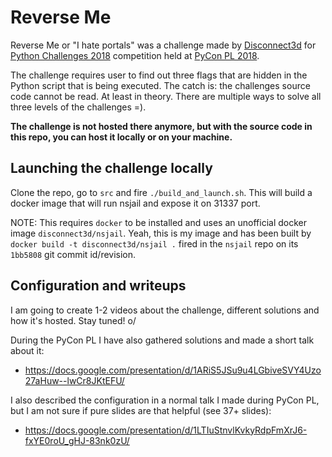 # Reverse Me

Reverse Me or "I hate portals" was a challenge made by [Disconnect3d](https://disconnect3d.pl) for [Python Challenges 2018](https://www.python-challenges.com) competition held at [PyCon PL 2018](https://pl.pycon.org/2018/en/).

The challenge requires user to find out three flags that are hidden in the Python script that is being executed. The catch is: the challenges source code cannot be read. At least in theory. There are multiple ways to solve all three levels of the challenges =).

**The challenge is not hosted there anymore, but with the source code in this repo, you can host it locally or on your machine.**

## Launching the challenge locally

Clone the repo, go to `src` and fire `./build_and_launch.sh`. This will build a docker image that will run nsjail and expose it on 31337 port.

NOTE: This requires `docker` to be installed and uses an unofficial docker image `disconnect3d/nsjail`. Yeah, this is my image and has been built by `docker build -t disconnect3d/nsjail .` fired in the `nsjail` repo on its `1bb5808` git commit id/revision.

## Configuration and writeups

I am going to create 1-2 videos about the challenge, different solutions and how it's hosted.
Stay tuned! o/

During the PyCon PL I have also gathered solutions and made a short talk about it:
* https://docs.google.com/presentation/d/1ARiS5JSu9u4LGbiveSVY4Uzo27aHuw--lwCr8JKtEFU/

I also described the configuration in a normal talk I made during PyCon PL, but I am not sure if pure slides are that helpful (see 37+ slides):
* https://docs.google.com/presentation/d/1LTIuStnvlKvkyRdpFmXrJ6-fxYE0roU_gHJ-83nk0zU/
